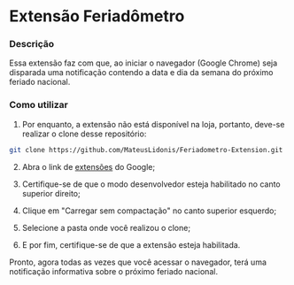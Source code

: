 # Extensão Feriadômetro

### Descrição

Essa extensão faz com que, ao iniciar o navegador (Google Chrome) seja disparada uma notificação contendo a data e dia da semana do próximo feriado nacional.

### Como utilizar

1. Por enquanto, a extensão não está disponível na loja, portanto, deve-se realizar o clone desse repositório:

```sh
git clone https://github.com/MateusLidonis/Feriadometro-Extension.git
```

2. Abra o link de [extensões](chrome://extensions/) do Google;

3. Certifique-se de que o modo desenvolvedor esteja habilitado no canto superior direito;

4. Clique em "Carregar sem compactação" no canto superior esquerdo;

5. Selecione a pasta onde você realizou o clone;

6. E por fim, certifique-se de que a extensão esteja habilitada.

Pronto, agora todas as vezes que você acessar o navegador, terá uma notificação informativa sobre o próximo feriado nacional.

